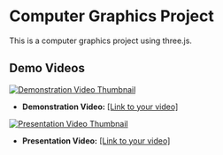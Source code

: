 # Computer Graphics Project

This is a computer graphics project using three.js.

## Demo Videos

[![Demonstration Video Thumbnail](https://img.youtube.com/vi/JZmIPX-bvWk/hqdefault.jpg)](https://youtu.be/JZmIPX-bvWk?si=eH8e-cK6N9h-BBzP)
*   **Demonstration Video:** [[Link to your video]](https://youtu.be/JZmIPX-bvWk?si=eH8e-cK6N9h-BBzP)

[![Presentation Video Thumbnail](https://img.youtube.com/vi/eRIjodz3dnE/hqdefault.jpg)](https://youtu.be/eRIjodz3dnE?si=SnAWegHusUHm8oi_)
*   **Presentation Video:** [[Link to your video]](https://youtu.be/eRIjodz3dnE?si=SnAWegHusUHm8oi_)
